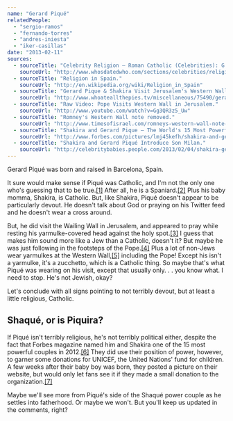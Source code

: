 ```yaml
---
name: "Gerard Piqué"
relatedPeople:
  - "sergio-ramos"
  - "fernando-torres"
  - "andres-iniesta"
  - "iker-casillas"
date: "2013-02-11"
sources:
  - sourceTitle: "Celebrity Religion – Roman Catholic (Celebrities): G."
    sourceUrl: "http://www.whosdatedwho.com/sections/celebrities/religion/roman-catholic_g"
  - sourceTitle: "Religion in Spain."
    sourceUrl: "http://en.wikipedia.org/wiki/Religion_in_Spain"
  - sourceTitle: "Gerard Pique & Shakira Visit Jerusalem's Western Wall (Photos)."
    sourceUrl: "http://www.whoateallthepies.tv/miscellaneous/75490/gerard-pique-shakira-visit-jerusalems-western-wall-photos.html"
  - sourceTitle: "Raw Video: Pope Visits Western Wall in Jerusalem."
    sourceUrl: "http://www.youtube.com/watch?v=Gg3QR3z5_Uw"
  - sourceTitle: "Romney's Western Wall note removed."
    sourceUrl: "http://www.timesofisrael.com/romneys-western-wall-note-removed/"
  - sourceTitle: "Shakira and Gerard Pique – The World's 15 Most Powerful Couples in 2012."
    sourceUrl: "http://www.forbes.com/pictures/lmj45kefh/shakira-and-gerard-pique/"
  - sourceTitle: "Shakira and Gerard Piqué Introduce Son Milan."
    sourceUrl: "http://celebritybabies.people.com/2013/02/04/shakira-gerard-pique-son-milan-first-photo/"
---
```


Gerard Piqué was born and raised in Barcelona, Spain.

It sure would make sense if Piqué was Catholic, and I'm not the only one who's guessing that to be true.<a class="source-citation" href="#http://www.whosdatedwho.com/sections/celebrities/religion/roman-catholic_g" title="Celebrity Religion – Roman Catholic (Celebrities): G.">[1]</a> After all, he is a Spaniard.<a class="source-citation" href="#http://en.wikipedia.org/wiki/Religion_in_Spain" title="Religion in Spain.">[2]</a> Plus his baby momma, Shakira, is Catholic. But, like Shakira, Piqué doesn't appear to be particularly devout. He doesn't talk about God or praying on his Twitter feed and he doesn't wear a cross around.

But, he did visit the Wailing Wall in Jerusalem, and appeared to pray while resting his yarmulke-covered head against the holy spot.<a class="source-citation" href="#http://www.whoateallthepies.tv/miscellaneous/75490/gerard-pique-shakira-visit-jerusalems-western-wall-photos.html" title="Gerard Pique &amp; Shakira Visit Jerusalem&apos;s Western Wall (Photos).">[3]</a> I guess that makes him sound more like a Jew than a Catholic, doesn't it? But maybe he was just following in the footsteps of the Pope.<a class="source-citation" href="#http://www.youtube.com/watch?v=Gg3QR3z5_Uw" title="Raw Video: Pope Visits Western Wall in Jerusalem.">[4]</a> Plus a lot of non-Jews wear yarmulkes at the Western Wall,<a class="source-citation" href="#http://www.timesofisrael.com/romneys-western-wall-note-removed/" title="Romney&apos;s Western Wall note removed.">[5]</a> including the Pope! Except his isn't a yarmulke, it's a zucchetto, which is a Catholic thing. So maybe that's what Piqué was wearing on his visit, except that usually only. . . you know what. I need to stop. He's not Jewish, okay?

Let's conclude with all signs pointing to not terribly devout, but at least a little religious, Catholic.


## Shaqué, or is Piquira?

If Piqué isn't terribly religious, he's not terribly political either, despite the fact that Forbes magazine named him and Shakira one of the 15 most powerful couples in 2012.<a class="source-citation" href="#http://www.forbes.com/pictures/lmj45kefh/shakira-and-gerard-pique/" title="Shakira and Gerard Pique – The World&apos;s 15 Most Powerful Couples in 2012.">[6]</a> They did use their position of power, however, to garner some donations for UNICEF, the United Nations' fund for children. A few weeks after their baby boy was born, they posted a picture on their website, but would only let fans see it if they made a small donation to the organization.<a class="source-citation" href="#http://celebritybabies.people.com/2013/02/04/shakira-gerard-pique-son-milan-first-photo/" title="Shakira and Gerard Piqué Introduce Son Milan.">[7]</a>

Maybe we'll see more from Piqué's side of the Shaqué power couple as he settles into fatherhood. Or maybe we won't. But you'll keep us updated in the comments, right?